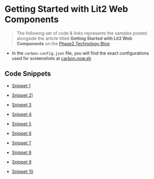 # Getting Started with Lit2 Web Components

> The following set of code & links represents the samples posted alongside the article titled **Getting Started with Lit2 Web Components** on the [Phase2 Technology Blog](https://www.phase2technology.com/insights).

- In the `carbon-config.json` file, you will find the exact configurations used for screenshots at [carbon.now.sh](https://carbon.now.sh/)

## Code Snippets

- [Snippet 1](https://carbon.now.sh/?bg=rgba%28171%2C184%2C195%2C0%29&t=a11y-dark&wt=none&l=application%2Ftypescript&width=650&ds=false&dsyoff=20px&dsblur=68px&wc=true&wa=false&pv=0px&ph=0px&ln=false&fl=1&fm=Hack&fs=14px&lh=133%25&si=false&es=4x&wm=false&code=import%2520%257B%2520LitElement%2520%257D%2520from%2520%2522lit%2522%253B%250Aimport%2520%257B%2520customElement%2520%257D%2520from%2520%2522lit%252Fdecorators.js%2522%253B%250A%250A%252F**%250A%2520*%2520The%2520Outline%2520Widget%2520Component%250A%2520*%2520%250A%2520*%2520%2540element%2520OutlineWidget%250A%2520*%2520%2540extends%2520LitElement%250A%2520*%252F%250A%2540customElement%28%2522outline-widget%2522%29%250Aexport%2520class%2520OutlineWidget%2520extends%2520LitElement%2520%257B%250A%250A%257D%250A%250Adeclare%2520global%2520%257B%250A%2520%2520interface%2520HTMLElementTagNameMap%2520%257B%250A%2520%2520%2520%2520%2522outline-widget%2522%253A%2520OutlineWidget%253B%250A%2520%2520%257D%250A%257D)

- [Snippet 2)](https://carbon.now.sh/?bg=rgba%28171%2C184%2C195%2C0%29&t=a11y-dark&wt=none&l=application%2Ftypescript&width=650&ds=false&dsyoff=20px&dsblur=68px&wc=true&wa=false&pv=0px&ph=0px&ln=false&fl=1&fm=Hack&fs=14px&lh=133%25&si=false&es=4x&wm=false&code=import%2520%257B%2520OutlineElement%2520%257D%2520from%2520%2522..%252Foutline-element%252Foutline-element%2522%253B%250Aimport%2520%257B%2520customElement%2520%257D%2520from%2520%2522lit%252Fdecorators.js%2522%253B%250A%250A%252F**%250A%2520*%2520The%2520Outline%2520Widget%2520Component%250A%2520*%2520%250A%2520*%2520%2540element%2520OutlineWidget%250A%2520*%2520%2540extends%2520OutlineElement%250A%2520*%252F%250A%2540customElement%28%2522outline-widget%2522%29%250Aexport%2520class%2520OutlineWidget%2520extends%2520OutlineElement%2520%257B%250A%250A%257D%250A%250Adeclare%2520global%2520%257B%250A%2520%2520interface%2520HTMLElementTagNameMap%2520%257B%250A%2520%2520%2520%2520%2522outline-widget%2522%253A%2520OutlineWidget%253B%250A%2520%2520%257D%250A%257D)

- [Snippet 3](https://carbon.now.sh/?bg=rgba%28171%2C184%2C195%2C0%29&t=a11y-dark&wt=none&l=application%2Ftypescript&width=650&ds=false&dsyoff=20px&dsblur=68px&wc=true&wa=false&pv=0px&ph=0px&ln=false&fl=1&fm=Hack&fs=14px&lh=133%25&si=false&es=4x&wm=false&code=render%28%29%253A%2520TemplateResult%2520%257B%250A%2520%2520return%2520html%2560%250A%2520%2520%2520%2520%253Cdiv%253E%250A%2520%2520%2520%2520%2520%2520%253Cp%253ESimple%2520%2522hard%2520coded%2522%2520element%2520inside%2520the%2520component%2520ShadowDOM.%253C%252Fp%253E%250A%2520%2520%2520%2520%253C%252Fdiv%253E%250A%2520%2520%2560%250A%257D)

- [Snippet 4](https://carbon.now.sh/?bg=rgba%28171%2C184%2C195%2C0%29&t=a11y-dark&wt=none&l=application%2Ftypescript&width=650&ds=false&dsyoff=20px&dsblur=68px&wc=true&wa=false&pv=0px&ph=0px&ln=false&fl=1&fm=Hack&fs=14px&lh=133%25&si=false&es=4x&wm=false&code=%252F**%250A%2520*%2520The%2520Outline%2520%2520Link%2520component%250A%2520*%2520%2540element%2520OutlineLink%250A%2520*%2520%2540extends%2520OutlineElement%250A%2520*%2520%2540slot%2520-%2520The%2520default%252C%2520and%2520only%2520slot%2520for%2520this%2520element.%250A%2520*%252F%250A%2540customElement%28%27outline-link%27%29%250Aexport%2520class%2520OutlineLink%2520extends%2520OutlineElement%2520%257B%250A%250A%2520%2520render%28%29%253A%2520TemplateResult%2520%257B%250A%2520%2520%2520%2520return%2520html%2560%2524%257Bthis.linkHref%250A%2520%2520%2520%2520%2520%2520%253F%2520html%2560%2520%253Ca%250A%2520%2520%2520%2520%2520%2520%2520%2520%2520%2520href%253D%2524%257Bthis.linkHref%257D%250A%2520%2520%2520%2520%2520%2520%2520%2520%2520%2520rel%253D%2522%2524%257BifDefined%28this.linkRel%29%257D%2522%250A%2520%2520%2520%2520%2520%2520%2520%2520%2520%2520target%253D%2522%2524%257BifDefined%28this.linkTarget%29%257D%2522%250A%2520%2520%2520%2520%2520%2520%2520%2520%253E%250A%2520%2520%2520%2520%2520%2520%2520%2520%2520%2520%2524%257Bthis.linkText%2520%253F%2520html%2560%2524%257Bthis.linkText%257D%2560%2520%253A%2520html%2560%253Cslot%253E%253C%252Fslot%253E%2560%257D%250A%2520%2520%2520%2520%2520%2520%2520%2520%253C%252Fa%253E%2560%250A%2520%2520%2520%2520%2520%2520%253A%2520html%2560%253Cslot%253E%253C%252Fslot%253E%2560%257D%2560%253B%250A%2520%2520%257D%250A%257D%250A%250Adeclare%2520global%2520%257B%250A%2520%2520interface%2520HTMLElementTagNameMap%2520%257B%250A%2520%2520%2520%2520%27outline-link%27%253A%2520OutlineLink%253B%250A%2520%2520%257D%250A%257D)

- [Snippet 5](https://carbon.now.sh/?bg=rgba%28171%2C184%2C195%2C0%29&t=a11y-dark&wt=none&l=application%2Ftypescript&width=650&ds=false&dsyoff=20px&dsblur=68px&wc=true&wa=false&pv=0px&ph=0px&ln=true&fl=1&fm=Hack&fs=14px&lh=133%25&si=false&es=4x&wm=false&code=render%28%29%253A%2520TemplateResult%2520%257B%250A%2520%2520return%2520%250A%2520%2520%2520%2520%2520%2520html%2560%2524%257Bthis.linkHref%2520%250A%2520%2520%2520%2520%253F%2520html%2560%2560%2520%250A%2520%2520%2520%2520%253A%2520html%2560%2560%250A%2520%2520%257D%2560%253B%250A%257D)

- [Snippet 6](https://carbon.now.sh/?bg=rgba%28171%2C184%2C195%2C0%29&t=a11y-dark&wt=none&l=application%2Ftypescript&width=650&ds=false&dsyoff=20px&dsblur=68px&wc=true&wa=false&pv=0px&ph=0px&ln=false&fl=1&fm=Hack&fs=14px&lh=133%25&si=false&es=4x&wm=false&code=html%2560%253Cslot%253E%253C%252Fslot%253E%2560)

- [Snippet 7](https://carbon.now.sh/?bg=rgba%28171%2C184%2C195%2C0%29&t=a11y-dark&wt=none&l=htmlmixed&width=650&ds=false&dsyoff=20px&dsblur=68px&wc=true&wa=false&pv=0px&ph=0px&ln=false&fl=1&fm=Hack&fs=14px&lh=133%25&si=false&es=4x&wm=false&code=%253Coutline-link%253E%250A%2520%2520%253Ca%2520href%253D%2522https%253A%252F%252Fwww.phase2technology.com%252F%2522%253EPhase2%2520Technology%253C%252Fa%253E%250A%253C%252Foutline-link%253E)

- [Snippet 8](https://carbon.now.sh/?bg=rgba%28171%2C184%2C195%2C0%29&t=a11y-dark&wt=none&l=htmlmixed&width=650&ds=false&dsyoff=20px&dsblur=68px&wc=true&wa=false&pv=0px&ph=0px&ln=false&fl=1&fm=Hack&fs=14px&lh=133%25&si=false&es=4x&wm=false&code=%253Coutline-link%253E%250A%2520%2520%253Ca%2520href%253D%2522https%253A%252F%252Fwww.phase2technology.com%252F%2522%2520target%253D%2522_blank%2522%253E%250A%2520%2520%2520%2520%253Cimg%2520src%253D%2522%252Flogo.png%2522%2520alt%253D%2522Logo%2520image%2520for%2520Phase2%2520Technology%2522%2520%252F%253E%250A%2520%2520%253C%252Fa%253E%250A%253C%252Foutline-link%253E)

- [Snippet 9](https://carbon.now.sh/?bg=rgba%28171%2C184%2C195%2C0%29&t=a11y-dark&wt=none&l=application%2Ftypescript&width=670&ds=false&dsyoff=20px&dsblur=68px&wc=true&wa=false&pv=0px&ph=0px&ln=true&fl=1&fm=Hack&fs=14px&lh=133%25&si=false&es=4x&wm=false&code=render%28%29%253A%2520TemplateResult%2520%257B%250A%2520%2520return%2520html%2560%2524%257Bthis.linkHref%250A%2520%2520%2520%2520%253F%2520html%2560%2520%250A%2520%2520%2520%2520%2520%2520%253Ca%250A%2520%2520%2520%2520%2520%2520%2520%2520href%253D%2524%257Bthis.linkHref%257D%250A%2520%2520%2520%2520%2520%2520%2520%2520rel%253D%2522%2524%257BifDefined%28this.linkRel%29%257D%2522%250A%2520%2520%2520%2520%2520%2520%2520%2520target%253D%2522%2524%257BifDefined%28this.linkTarget%29%257D%2522%250A%2520%2520%2520%2520%2520%2520%253E%250A%2520%2520%2520%2520%2520%2520%2520%2520%2524%257Bthis.linkText%2520%253F%2520html%2560%2524%257Bthis.linkText%257D%2560%2520%253A%2520html%2560%253Cslot%253E%253C%252Fslot%253E%2560%257D%250A%2520%2520%2520%2520%2520%2520%253C%252Fa%253E%2560%250A%2520%2520%2520%2520%253A%2520html%2560%253Cslot%253E%253C%252Fslot%253E%2560%257D%2560%253B%250A%257D%250A)

- [Snippet 10](https://carbon.now.sh/?bg=rgba%28171%2C184%2C195%2C0%29&t=a11y-dark&wt=none&l=application%2Ftypescript&width=650&ds=false&dsyoff=20px&dsblur=68px&wc=true&wa=false&pv=0px&ph=0px&ln=false&fl=1&fm=Hack&fs=14px&lh=133%25&si=false&es=4x&wm=false&code=%2524%257Bthis.linkText%2520%253F%2520html%2560%2524%257Bthis.linkText%257D%2560%2520%253A%2520html%2560%253Cslot%253E%253C%252Fslot%253E%2560%257D)
